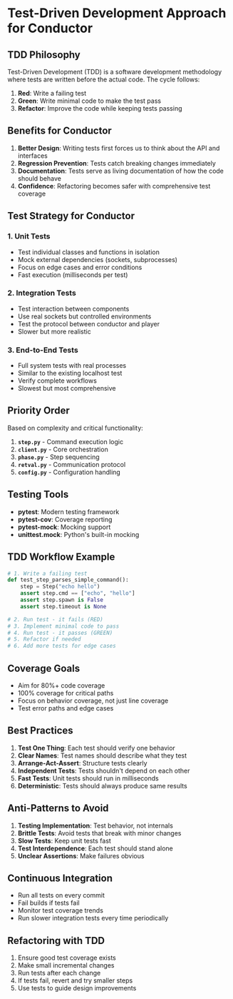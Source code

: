 # Test-Driven Development Approach for Conductor

## TDD Philosophy

Test-Driven Development (TDD) is a software development methodology where tests are written before the actual code. The cycle follows:

1. **Red**: Write a failing test
2. **Green**: Write minimal code to make the test pass
3. **Refactor**: Improve the code while keeping tests passing

## Benefits for Conductor

1. **Better Design**: Writing tests first forces us to think about the API and interfaces
2. **Regression Prevention**: Tests catch breaking changes immediately
3. **Documentation**: Tests serve as living documentation of how the code should behave
4. **Confidence**: Refactoring becomes safer with comprehensive test coverage

## Test Strategy for Conductor

### 1. Unit Tests
- Test individual classes and functions in isolation
- Mock external dependencies (sockets, subprocesses)
- Focus on edge cases and error conditions
- Fast execution (milliseconds per test)

### 2. Integration Tests
- Test interaction between components
- Use real sockets but controlled environments
- Test the protocol between conductor and player
- Slower but more realistic

### 3. End-to-End Tests
- Full system tests with real processes
- Similar to the existing localhost test
- Verify complete workflows
- Slowest but most comprehensive

## Priority Order

Based on complexity and critical functionality:

1. **`step.py`** - Command execution logic
2. **`client.py`** - Core orchestration
3. **`phase.py`** - Step sequencing
4. **`retval.py`** - Communication protocol
5. **`config.py`** - Configuration handling

## Testing Tools

- **pytest**: Modern testing framework
- **pytest-cov**: Coverage reporting
- **pytest-mock**: Mocking support
- **unittest.mock**: Python's built-in mocking

## TDD Workflow Example

```python
# 1. Write a failing test
def test_step_parses_simple_command():
    step = Step("echo hello")
    assert step.cmd == ["echo", "hello"]
    assert step.spawn is False
    assert step.timeout is None

# 2. Run test - it fails (RED)
# 3. Implement minimal code to pass
# 4. Run test - it passes (GREEN)
# 5. Refactor if needed
# 6. Add more tests for edge cases
```

## Coverage Goals

- Aim for 80%+ code coverage
- 100% coverage for critical paths
- Focus on behavior coverage, not just line coverage
- Test error paths and edge cases

## Best Practices

1. **Test One Thing**: Each test should verify one behavior
2. **Clear Names**: Test names should describe what they test
3. **Arrange-Act-Assert**: Structure tests clearly
4. **Independent Tests**: Tests shouldn't depend on each other
5. **Fast Tests**: Unit tests should run in milliseconds
6. **Deterministic**: Tests should always produce same results

## Anti-Patterns to Avoid

1. **Testing Implementation**: Test behavior, not internals
2. **Brittle Tests**: Avoid tests that break with minor changes
3. **Slow Tests**: Keep unit tests fast
4. **Test Interdependence**: Each test should stand alone
5. **Unclear Assertions**: Make failures obvious

## Continuous Integration

- Run all tests on every commit
- Fail builds if tests fail
- Monitor test coverage trends
- Run slower integration tests every time periodically

## Refactoring with TDD

1. Ensure good test coverage exists
2. Make small incremental changes
3. Run tests after each change
4. If tests fail, revert and try smaller steps
5. Use tests to guide design improvements